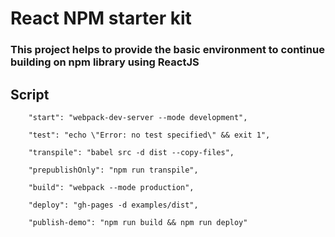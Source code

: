 # React NPM starter kit

### This project helps to provide the basic environment to continue building on npm library using ReactJS

## Script

```
	"start": "webpack-dev-server --mode development",
    
	"test": "echo \"Error: no test specified\" && exit 1",
    
	"transpile": "babel src -d dist --copy-files",
    
	"prepublishOnly": "npm run transpile",
    
	"build": "webpack --mode production",
    
	"deploy": "gh-pages -d examples/dist",
    
	"publish-demo": "npm run build && npm run deploy"
